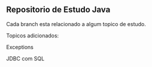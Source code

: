 ## Repositorio de Estudo Java

Cada branch esta relacionado a algum topico de estudo.

Topicos adicionados:

Exceptions

JDBC com SQL

